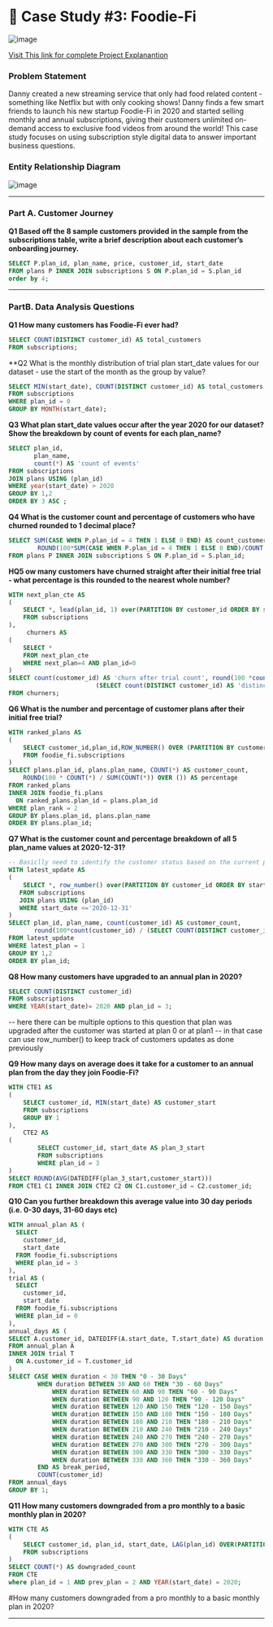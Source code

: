 # 🥑 Case Study #3: Foodie-Fi

![image](https://github.com/ishankcode/8-Weeks-SQL-Challenges/assets/66678343/1d8cb5dd-7def-4458-beb4-363ec2b87249)

[Visit This link for complete Project Explanantion](https://8weeksqlchallenge.com/case-study-3/)

### Problem Statement
Danny created a new streaming service that only had food related content - something like Netflix but with only cooking shows! Danny finds a few smart friends to launch his new startup Foodie-Fi in 2020 and started selling monthly and annual subscriptions, giving their customers unlimited on-demand access to exclusive food videos from around the world! This case study focuses on using subscription style digital data to answer important business questions.

### Entity Relationship Diagram
![image](https://github.com/ishankcode/8-Weeks-SQL-Challenges/assets/66678343/4b27d04a-ee0e-4109-bbe6-b665cc89482f)



----

### Part A. Customer Journey

**Q1 Based off the 8 sample customers provided in the sample from the subscriptions table, write a brief description about each
customer’s onboarding journey.**
````sql
SELECT P.plan_id, plan_name, price, customer_id, start_date
FROM plans P INNER JOIN subscriptions S ON P.plan_id = S.plan_id
order by 4;
````
----

### PartB. Data Analysis Questions

**Q1 How many customers has Foodie-Fi ever had?**
````sql
SELECT COUNT(DISTINCT customer_id) AS total_customers
FROM subscriptions;
````

**Q2 What is the monthly distribution of trial plan start_date values for our dataset - use the start of the month as the group by value?

````sql
SELECT MIN(start_date), COUNT(DISTINCT customer_id) AS total_customers
FROM subscriptions
WHERE plan_id = 0
GROUP BY MONTH(start_date);
````
**Q3 What plan start_date values occur after the year 2020 for our dataset? Show the breakdown by count of events for each plan_name?**
````sql
SELECT plan_id,
       plan_name,
       count(*) AS 'count of events'
FROM subscriptions
JOIN plans USING (plan_id)
WHERE year(start_date) > 2020
GROUP BY 1,2
ORDER BY 3 ASC ;
````

**Q4 What is the customer count and percentage of customers who have churned rounded to 1 decimal place?**
````sql
SELECT SUM(CASE WHEN P.plan_id = 4 THEN 1 ELSE 0 END) AS count_customers,
		ROUND(100*SUM(CASE WHEN P.plan_id = 4 THEN 1 ELSE 0 END)/COUNT(DISTINCT customer_id),1) AS perc_customers
FROM plans P INNER JOIN subscriptions S ON P.plan_id = S.plan_id;
````

**HQ5 ow many customers have churned straight after their initial free trial - what percentage is this rounded to the nearest whole number?**
````sql
WITH next_plan_cte AS
(
	SELECT *, lead(plan_id, 1) over(PARTITION BY customer_id ORDER BY start_date) AS next_plan
	FROM subscriptions
),
     churners AS
(	
	SELECT *
	FROM next_plan_cte
	WHERE next_plan=4 AND plan_id=0
)
SELECT count(customer_id) AS 'churn after trial count', round(100 *count(customer_id)/
						(SELECT count(DISTINCT customer_id) AS 'distinct customers' FROM subscriptions), 2) AS 'churn percentage'
FROM churners;
````

**Q6 What is the number and percentage of customer plans after their initial free trial?**
````sql
WITH ranked_plans AS 
(
	SELECT customer_id,plan_id,ROW_NUMBER() OVER (PARTITION BY customer_id ORDER BY start_date ASC) AS plan_rank
	FROM foodie_fi.subscriptions
)
SELECT plans.plan_id, plans.plan_name, COUNT(*) AS customer_count,
	ROUND(100 * COUNT(*) / SUM(COUNT(*)) OVER ()) AS percentage
FROM ranked_plans
INNER JOIN foodie_fi.plans
  ON ranked_plans.plan_id = plans.plan_id
WHERE plan_rank = 2
GROUP BY plans.plan_id, plans.plan_name
ORDER BY plans.plan_id;
````

**Q7 What is the customer count and percentage breakdown of all 5 plan_name values at 2020-12-31?**
````sql
-- Basiclly need to identify the customer status based on the current plan
WITH latest_update AS
(
	SELECT *, row_number() over(PARTITION BY customer_id ORDER BY start_date DESC) AS latest_plan
   FROM subscriptions
   JOIN plans USING (plan_id)
   WHERE start_date <='2020-12-31' 
)
SELECT plan_id, plan_name, count(customer_id) AS customer_count,
       round(100*count(customer_id) / (SELECT COUNT(DISTINCT customer_id) FROM subscriptions), 2) AS percentage_breakdown
FROM latest_update
WHERE latest_plan = 1
GROUP BY 1,2 
ORDER BY plan_id;
````

**Q8 How many customers have upgraded to an annual plan in 2020?**
````sql
SELECT COUNT(DISTINCT customer_id)
FROM subscriptions
WHERE YEAR(start_date)= 2020 AND plan_id = 3;
````
-- here there can be multiple options to this question that plan was upgraded after the customer was started at plan 0 or at plan1
-- in that case can use row_number() to keep track of customers updates as done previously

**Q9 How many days on average does it take for a customer to an annual plan from the day they join Foodie-Fi?**
````sql
WITH CTE1 AS
( 
	SELECT customer_id, MIN(start_date) AS customer_start
	FROM subscriptions
	GROUP BY 1
),
	CTE2 AS
(
		SELECT customer_id, start_date AS plan_3_start
        FROM subscriptions
        WHERE plan_id = 3
)
SELECT ROUND(AVG(DATEDIFF(plan_3_start,customer_start)))
FROM CTE1 C1 INNER JOIN CTE2 C2 ON C1.customer_id = C2.customer_id;
````

**Q10 Can you further breakdown this average value into 30 day periods (i.e. 0-30 days, 31-60 days etc)**
````sql
WITH annual_plan AS (
  SELECT
    customer_id,
    start_date
  FROM foodie_fi.subscriptions
  WHERE plan_id = 3
),
trial AS (
  SELECT
    customer_id,
    start_date
  FROM foodie_fi.subscriptions
  WHERE plan_id = 0
),
annual_days AS (
SELECT A.customer_id, DATEDIFF(A.start_date, T.start_date) AS duration
FROM annual_plan A
INNER JOIN trial T
  ON A.customer_id = T.customer_id
)
SELECT CASE WHEN duration < 30 THEN "0 - 30 Days"
	    WHEN duration BETWEEN 30 AND 60 THEN "30 - 60 Days"
            WHEN duration BETWEEN 60 AND 90 THEN "60 - 90 Days"
            WHEN duration BETWEEN 90 AND 120 THEN "90 - 120 Days"
            WHEN duration BETWEEN 120 AND 150 THEN "120 - 150 Days"
            WHEN duration BETWEEN 150 AND 180 THEN "150 - 180 Days"
            WHEN duration BETWEEN 180 AND 210 THEN "180 - 210 Days"
            WHEN duration BETWEEN 210 AND 240 THEN "210 - 240 Days"
            WHEN duration BETWEEN 240 AND 270 THEN "240 - 270 Days"
            WHEN duration BETWEEN 270 AND 300 THEN "270 - 300 Days"
            WHEN duration BETWEEN 300 AND 330 THEN "300 - 330 Days"
            WHEN duration BETWEEN 330 AND 360 THEN "330 - 360 Days"
		END AS break_period,
        COUNT(customer_id)
FROM annual_days
GROUP BY 1;
````
**Q11 How many customers downgraded from a pro monthly to a basic monthly plan in 2020?**
````sql
WITH CTE AS 
(	
	SELECT customer_id, plan_id, start_date, LAG(plan_id) OVER(PARTITION BY customer_id ORDER BY start_date) AS prev_plan
	FROM subscriptions
)
SELECT COUNT(*) AS downgraded_count
FROM CTE 
where plan_id = 1 AND prev_plan = 2 AND YEAR(start_date) = 2020;
````

#How many customers downgraded from a pro monthly to a basic monthly plan in 2020?

----
